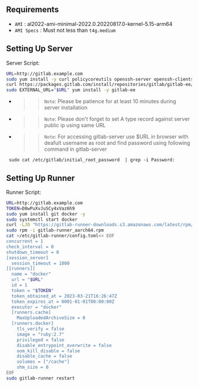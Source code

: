 ## Requirements
- `AMI` : al2022-ami-minimal-2022.0.20220817.0-kernel-5.15-arm64
- `AMI Specs` : Must not less than `t4g.medium`
## Setting Up Server
Server Script:
``` bash
URL=http://gitlab.example.com
sudo yum install -y curl policycoreutils openssh-server openssh-clients perl --allowerasing
curl https://packages.gitlab.com/install/repositories/gitlab/gitlab-ee/script.rpm.sh | sudo bash
sudo EXTERNAL_URL="$URL" yum install -y gitlab-ee
```
- >> `Note`: Please be patience for at least 10 minutes during server installation
- >> `Note`: Please don't forget to set A type record against server public ip using same URL
- >> `Note`: For accessing gitlab-server use $URL in browser  with deafult username as root and find password using following command in gitlab-server
```
 sudo cat /etc/gitlab/initial_root_password  | grep -i Password:
```
## Setting Up Runner
Runner Script:
``` bash
URL=http://gitlab.example.com
TOKEN=D8wPuXvJuSCy4xVaz6h9
sudo yum install git docker -y
sudo systemctl start docker 
curl -LJO "https://gitlab-runner-downloads.s3.amazonaws.com/latest/rpm/gitlab-runner_aarch64.rpm"
sudo rpm -i gitlab-runner_aarch64.rpm
cat >/etc/gitlab-runner/config.toml<< EOF
concurrent = 1
check_interval = 0
shutdown_timeout = 0
[session_server]
  session_timeout = 1800
[[runners]]
  name = "docker"
  url = "$URL"
  id = 1
  token = "$TOKEN"
  token_obtained_at = 2023-03-21T16:26:47Z
  token_expires_at = 0001-01-01T00:00:00Z
  executor = "docker"
  [runners.cache]
    MaxUploadedArchiveSize = 0
  [runners.docker]
    tls_verify = false
    image = "ruby:2.7"
    privileged = false
    disable_entrypoint_overwrite = false
    oom_kill_disable = false
    disable_cache = false
    volumes = ["/cache"]
    shm_size = 0
EOF
sudo gitlab-runner restart
```
